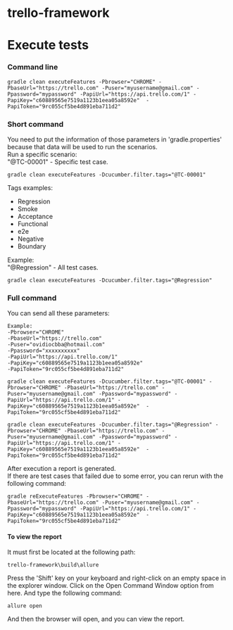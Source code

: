 # trello-framework
# Execute tests
### Command line
```shell
gradle clean executeFeatures -Pbrowser="CHROME" -PbaseUrl="https://trello.com" -Puser="myusername@gmail.com" -Ppassword="mypassword" -PapiUrl="https://api.trello.com/1" -PapiKey="c60889565e7519a1123b1eea05a8592e"  -PapiToken="9rc055cf5be4d891eba711d2" 
```
### Short command
You need to put the information of those parameters in 'gradle.properties' because that data will be used to run the scenarios.  
Run a specific scenario:  
"@TC-00001" - Specific test case.
```shell
gradle clean executeFeatures -Dcucumber.filter.tags="@TC-00001"
```
Tags examples:
- Regression
- Smoke
- Acceptance
- Functional
- e2e
- Negative
- Boundary

Example:  
"@Regression" - All test cases.  
```shell
gradle clean executeFeatures -Dcucumber.filter.tags="@Regression"
```
### Full command
You can send all these parameters:
```
Example:  
-Pbrowser="CHROME" 
-PbaseUrl="https://trello.com" 
-Puser="ovidiocbba@hotmail.com" 
-Ppassword="xxxxxxxxxx" 
-PapiUrl="https://api.trello.com/1" 
-PapiKey="c60889565e7519a1123b1eea05a8592e" 
-PapiToken="9rc055cf5be4d891eba711d2"
```
```shell
gradle clean executeFeatures -Dcucumber.filter.tags="@TC-00001" -Pbrowser="CHROME" -PbaseUrl="https://trello.com" -Puser="myusername@gmail.com" -Ppassword="mypassword" -PapiUrl="https://api.trello.com/1" -PapiKey="c60889565e7519a1123b1eea05a8592e"  -PapiToken="9rc055cf5be4d891eba711d2"
```
```shell
gradle clean executeFeatures -Dcucumber.filter.tags="@Regression" -Pbrowser="CHROME" -PbaseUrl="https://trello.com" -Puser="myusername@gmail.com" -Ppassword="mypassword" -PapiUrl="https://api.trello.com/1" -PapiKey="c60889565e7519a1123b1eea05a8592e"  -PapiToken="9rc055cf5be4d891eba711d2"
```
After execution a report is generated.  
If there are test cases that failed due to some error, you can rerun with the following command:  
```shell
gradle reExecuteFeatures -Pbrowser="CHROME" -PbaseUrl="https://trello.com" -Puser="myusername@gmail.com" -Ppassword="mypassword" -PapiUrl="https://api.trello.com/1" -PapiKey="c60889565e7519a1123b1eea05a8592e"  -PapiToken="9rc055cf5be4d891eba711d2"
```

#### To view the report
It must first be located at the following path:
```
trello-framework\build\allure
```
Press the 'Shift' key on your keyboard and right-click on an empty space in the explorer window. Click on the Open Command Window option from here.
And type the following command:
```
allure open
```
And then the browser will open, and you can view the report.
